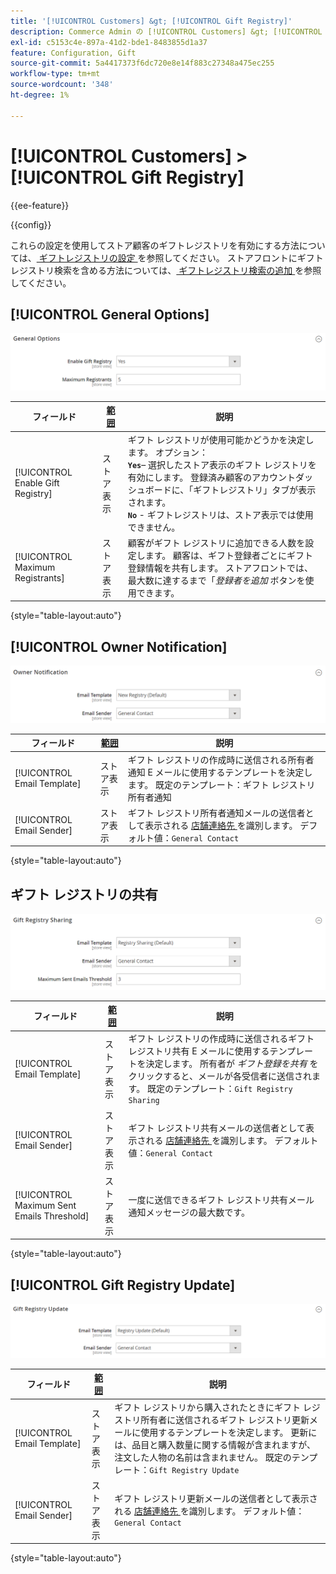 ```yaml
---
title: '[!UICONTROL Customers] &gt; [!UICONTROL Gift Registry]'
description: Commerce Admin の [!UICONTROL Customers] &gt; [!UICONTROL Gift Registry] ページで設定を確認します。
exl-id: c5153c4e-897a-41d2-bde1-8483855d1a37
feature: Configuration, Gift
source-git-commit: 5a4417373f6dc720e8e14f883c27348a475ec255
workflow-type: tm+mt
source-wordcount: '348'
ht-degree: 1%

---
```


# [!UICONTROL Customers] > [!UICONTROL Gift Registry]

{{ee-feature}}

{{config}}

これらの設定を使用してストア顧客のギフトレジストリを有効にする方法については、[ ギフトレジストリの設定 ](../../merchandising-promotions/gift-registry-configure.md) を参照してください。 ストアフロントにギフトレジストリ検索を含める方法については、[ ギフトレジストリ検索の追加 ](../../merchandising-promotions/gift-registry-search.md) を参照してください。

## [!UICONTROL General Options]

![ 一般オプション ](./assets/gift-registry-general-options.png)<!-- zoom -->

<!-- [General Options](https://experienceleague.adobe.com/en/docs/commerce-admin/marketing/merchandising/gift-registry/gift-registry-configure) -->

| フィールド | [ 範囲 ](../../getting-started/websites-stores-views.md#scope-settings) | 説明 |
|--- |--- |--- |
| [!UICONTROL Enable Gift Registry] | ストア表示 | ギフト レジストリが使用可能かどうかを決定します。 オプション：<br/>**`Yes`**– 選択したストア表示のギフト レジストリを有効にします。 登録済み顧客のアカウントダッシュボードに、「ギフトレジストリ」タブが表示されます。<br/>**`No`** - ギフトレジストリは、ストア表示では使用できません。 |
| [!UICONTROL Maximum Registrants] | ストア表示 | 顧客がギフト レジストリに追加できる人数を設定します。 顧客は、ギフト登録者ごとにギフト登録情報を共有します。 ストアフロントでは、最大数に達するまで「_登録者を追加_ ボタンを使用できます。 |

{style="table-layout:auto"}

## [!UICONTROL Owner Notification]

![ 所有者の届出 ](./assets/gift-registry-owner-notification.png)<!-- zoom -->

<!-- [Owner Notification](https://experienceleague.adobe.com/en/docs/commerce-admin/marketing/merchandising/gift-registry/gift-registry-configure) -->

| フィールド | [ 範囲 ](../../getting-started/websites-stores-views.md#scope-settings) | 説明 |
|--- |--- |--- |
| [!UICONTROL Email Template] | ストア表示 | ギフト レジストリの作成時に送信される所有者通知 E メールに使用するテンプレートを決定します。 既定のテンプレート：ギフト レジストリ所有者通知 |
| [!UICONTROL Email Sender] | ストア表示 | ギフト レジストリ所有者通知メールの送信者として表示される [ 店舗連絡先 ](../../getting-started/store-details.md#store-email-addresses) を識別します。 デフォルト値：`General Contact` |

{style="table-layout:auto"}

## ギフト レジストリの共有

![ ギフト登録簿の共有 ](./assets/gift-registry-gift-registry-sharing.png)<!-- zoom -->

<!-- Gift Registry Sharing](https://experienceleague.adobe.com/en/docs/commerce-admin/marketing/merchandising/gift-registry/gift-registry-configure) -->

| フィールド | [ 範囲 ](../../getting-started/websites-stores-views.md#scope-settings) | 説明 |
|--- |--- |--- |
| [!UICONTROL Email Template] | ストア表示 | ギフト レジストリの作成時に送信されるギフト レジストリ共有 E メールに使用するテンプレートを決定します。 所有者が _ギフト登録を共有_ をクリックすると、メールが各受信者に送信されます。 既定のテンプレート：`Gift Registry Sharing` |
| [!UICONTROL Email Sender] | ストア表示 | ギフト レジストリ共有メールの送信者として表示される [ 店舗連絡先 ](../../getting-started/store-details.md#store-email-addresses) を識別します。 デフォルト値：`General Contact` |
| [!UICONTROL Maximum Sent Emails Threshold] | ストア表示 | 一度に送信できるギフト レジストリ共有メール通知メッセージの最大数です。 |

{style="table-layout:auto"}

## [!UICONTROL Gift Registry Update]

![ ギフト レジストリの更新 ](./assets/gift-registry-gift-registry-update.png)<!-- zoom -->

<!-- [Gift Registry Update](https://experienceleague.adobe.com/en/docs/commerce-admin/marketing/merchandising/gift-registry/gift-registry-configure) -->

| フィールド | [ 範囲 ](../../getting-started/websites-stores-views.md#scope-settings) | 説明 |
|--- |--- |--- |
| [!UICONTROL Email Template] | ストア表示 | ギフト レジストリから購入されたときにギフト レジストリ所有者に送信されるギフト レジストリ更新メールに使用するテンプレートを決定します。 更新には、品目と購入数量に関する情報が含まれますが、注文した人物の名前は含まれません。 既定のテンプレート：`Gift Registry Update` |
| [!UICONTROL Email Sender] | ストア表示 | ギフト レジストリ更新メールの送信者として表示される [ 店舗連絡先 ](../../getting-started/store-details.md#store-email-addresses) を識別します。 デフォルト値：`General Contact` |

{style="table-layout:auto"}
